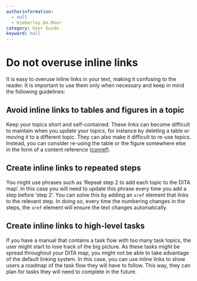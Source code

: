```yaml
---
authorinformation:
  - null
  - Kimberley.De.Moor
category: User Guide
keyword: null
---
```


# Do not overuse inline links

It is easy to overuse inline links in your text, making it confusing to the reader. It is important to use them only when necessary and keep in mind the following guidelines:

## Avoid inline links to tables and figures in a topic

Keep your topics short and self-contained. These links can become difficult to maintain when you update your topics, for instance by deleting a table or moving it to a different topic. They can also make it difficult to re-use topics. Instead, you can consider re-using the table or the figure somewhere else in the form of a content reference \([conref](../../../../to_different_levels_of_content_re_use/co_using_conrefs.md)\).

## Create inline links to repeated steps

You might use phrases such as ‘Repeat step 2 to add each topic to the DITA map’. In this case you will need to update this phrase every time you add a step before ‘step 2’. You can solve this by adding an `xref` element that links to the relevant step. In doing so, every time the numbering changes in the steps, the `xref` element will ensure the text changes automatically.

## Create inline links to high-level tasks

If you have a manual that contains a task flow with too many task topics, the user might start to lose track of the big picture. As these tasks might be spread throughout your DITA map, you might not be able to take advantage of the default linking system. In this case, you can use inline links to show users a roadmap of the task flow they will have to follow. This way, they can plan for tasks they will need to complete in the future.


